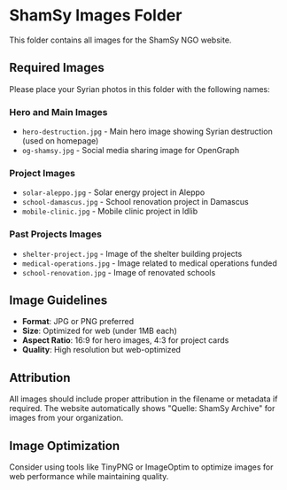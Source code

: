 # ShamSy Images Folder

This folder contains all images for the ShamSy NGO website.

## Required Images

Please place your Syrian photos in this folder with the following names:

### Hero and Main Images
- `hero-destruction.jpg` - Main hero image showing Syrian destruction (used on homepage)
- `og-shamsy.jpg` - Social media sharing image for OpenGraph

### Project Images
- `solar-aleppo.jpg` - Solar energy project in Aleppo
- `school-damascus.jpg` - School renovation project in Damascus  
- `mobile-clinic.jpg` - Mobile clinic project in Idlib

### Past Projects Images
- `shelter-project.jpg` - Image of the shelter building projects
- `medical-operations.jpg` - Image related to medical operations funded
- `school-renovation.jpg` - Image of renovated schools

## Image Guidelines

- **Format**: JPG or PNG preferred
- **Size**: Optimized for web (under 1MB each)
- **Aspect Ratio**: 16:9 for hero images, 4:3 for project cards
- **Quality**: High resolution but web-optimized

## Attribution

All images should include proper attribution in the filename or metadata if required.
The website automatically shows "Quelle: ShamSy Archive" for images from your organization.

## Image Optimization

Consider using tools like TinyPNG or ImageOptim to optimize images for web performance while maintaining quality.